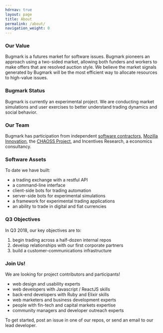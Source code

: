 ```yaml
---
hdrnav: true
layout: page
title: About
permalink: /about/
navigation_weight: 0
---
```


### Our Value

Bugmark is a futures market for software issues.
Bugmark pioneers an approach using a two-sided
market, allowing both funders and workers to make
offers that are resolved auction style.  We
believe the market signals generated by Bugmark
will be the most efficient way to allocate
resources to high-value issues.

### Bugmark Status

Bugmark is currently an experimental project.  We
are conducting market simulations and user
exercises to better understand trading dynamics
and social behavior.

### Our Team

Bugmark has participation from independent
[software contractors][1], [Mozilla
Innovation][2], the [CHAOSS Project][3], and
Incentives Research, a economics consultancy.

[1]: http://mountainviewsmartcontracts.com
[2]: https://wiki.mozilla.org/Innovation
[3]: https://www.linuxfoundation.org/blog/chaoss-project-creates-tools-to-analyze-software-development-and-measure-open-source-community-health/

### Software Assets

To date we have built:
- a trading exchange with a restful API
- a command-line interface
- client-side bots for trading automation
- server-side bots for experimental simulations
- a framework for experimental trading applications
- an ability to trade in digital and fiat currencies

### Q3 Objectives

In Q3 2018, our key objectives are to:

1. begin trading across a half-dozen internal repos
2. develop relationships with our first corporate partners
3. build a customer-communications infrastructure

### Join Us!

We are looking for project contributors and participants!  

- web design and usability experts
- web developers with Javascript / ReactJS skills
- back-end developers with Ruby and Elixir skills
- web marketers and business development experts
- people with fin-tech and capital markets expertise
- community managers and developer outreach experts

To get started, post an issue in one of our repos,
or send an email to our lead developer.

